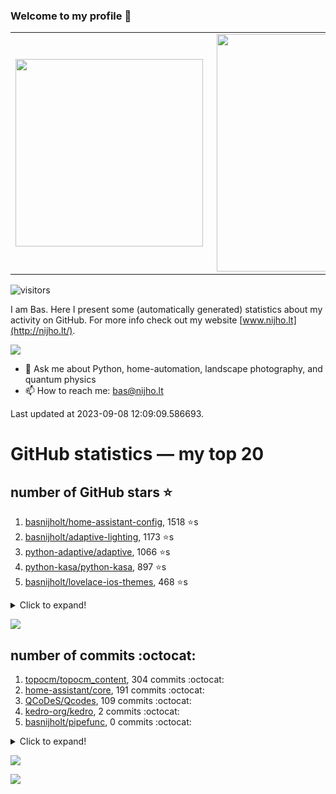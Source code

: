 ### Welcome to my profile 👋

<center>
  <table>
    <tr>
        <td><img width="300px" align="left" src="https://github-readme-stats.vercel.app/api/top-langs/?username=basnijholt&hide=TeX,Jupyter%20Notebook&layout=compact&theme=radical" /></td>
        <td><img align='right' src="https://github-readme-stats.vercel.app/api?username=basnijholt&show_icons=true&theme=radical" width="380"></td>
    </tr>
  </table>
</center>

![visitors](https://visitor-badge.glitch.me/badge?page_id=basnijholt.visitor-badge)

I am Bas. Here I present some (automatically generated) statistics about my activity on GitHub. For more info check out my website [www.nijho.lt](http://nijho.lt/).

![](https://www.nijho.lt/authors/admin/avatar_hu9e60e4b9bc120dfb6a666009f2878da6_182107_250x250_fill_q90_lanczos_center.jpg)

- 💬 Ask me about Python, home-automation, landscape photography, and quantum physics
- 📫 How to reach me: bas@nijho.lt

Last updated at 2023-09-08 12:09:09.586693.

# GitHub statistics — my top 20

## number of GitHub stars ⭐️

1. [basnijholt/home-assistant-config](https://github.com/basnijholt/home-assistant-config/), 1518 ⭐️s
2. [basnijholt/adaptive-lighting](https://github.com/basnijholt/adaptive-lighting/), 1173 ⭐️s
3. [python-adaptive/adaptive](https://github.com/python-adaptive/adaptive/), 1066 ⭐️s
4. [python-kasa/python-kasa](https://github.com/python-kasa/python-kasa/), 897 ⭐️s
5. [basnijholt/lovelace-ios-themes](https://github.com/basnijholt/lovelace-ios-themes/), 468 ⭐️s
<details><summary>Click to expand!</summary>

6. [basnijholt/lovelace-ios-dark-mode-theme](https://github.com/basnijholt/lovelace-ios-dark-mode-theme/), 423 ⭐️s
7. [basnijholt/miflora](https://github.com/basnijholt/miflora/), 359 ⭐️s
8. [basnijholt/rsync-time-machine.py](https://github.com/basnijholt/rsync-time-machine.py/), 340 ⭐️s
9. [topocm/topocm_content](https://github.com/topocm/topocm_content/), 248 ⭐️s
10. [basnijholt/home-assistant-streamdeck-yaml](https://github.com/basnijholt/home-assistant-streamdeck-yaml/), 137 ⭐️s
11. [basnijholt/home-assistant-macbook-touch-bar](https://github.com/basnijholt/home-assistant-macbook-touch-bar/), 92 ⭐️s
12. [basnijholt/markdown-code-runner](https://github.com/basnijholt/markdown-code-runner/), 75 ⭐️s
13. [kwant-project/kwant](https://github.com/kwant-project/kwant/), 75 ⭐️s
14. [basnijholt/home-assistant-streamdeck-yaml-addon](https://github.com/basnijholt/home-assistant-streamdeck-yaml-addon/), 48 ⭐️s
15. [basnijholt/aiokef](https://github.com/basnijholt/aiokef/), 32 ⭐️s
16. [basnijholt/thesis-cover](https://github.com/basnijholt/thesis-cover/), 26 ⭐️s
17. [basnijholt/adaptive-scheduler](https://github.com/basnijholt/adaptive-scheduler/), 21 ⭐️s
18. [basnijholt/instacron](https://github.com/basnijholt/instacron/), 20 ⭐️s
19. [basnijholt/addon-otmonitor](https://github.com/basnijholt/addon-otmonitor/), 15 ⭐️s
20. [kwant-project/kwant-tutorial-2016](https://github.com/kwant-project/kwant-tutorial-2016/), 14 ⭐️s

</details>

![](https://github.com/basnijholt/basnijholt/raw/main/stars_over_time.png)

## number of commits :octocat:

1. [topocm/topocm_content](https://github.com/topocm/topocm_content/), 304 commits :octocat:
2. [home-assistant/core](https://github.com/home-assistant/core/), 191 commits :octocat:
3. [QCoDeS/Qcodes](https://github.com/QCoDeS/Qcodes/), 109 commits :octocat:
4. [kedro-org/kedro](https://github.com/kedro-org/kedro/), 2 commits :octocat:
5. [basnijholt/pipefunc](https://github.com/basnijholt/pipefunc/), 0 commits :octocat:
<details><summary>Click to expand!</summary>

6. [ct-Open-Source/tuya-convert](https://github.com/ct-Open-Source/tuya-convert/), 0 commits :octocat:
7. [conda-forge/fastcache-feedstock](https://github.com/conda-forge/fastcache-feedstock/), 0 commits :octocat:
8. [whiskerz007/proxmox_hassos_install](https://github.com/whiskerz007/proxmox_hassos_install/), 0 commits :octocat:
9. [home-assistant/supervised-installer](https://github.com/home-assistant/supervised-installer/), 0 commits :octocat:
10. [adshao/go-binance](https://github.com/adshao/go-binance/), 0 commits :octocat:
11. [conda-forge/azure-cosmos-feedstock](https://github.com/conda-forge/azure-cosmos-feedstock/), 0 commits :octocat:
12. [executablebooks/MyST-NB](https://github.com/executablebooks/MyST-NB/), 0 commits :octocat:
13. [nipype/pydra-tutorial](https://github.com/nipype/pydra-tutorial/), 0 commits :octocat:
14. [vinta/awesome-python](https://github.com/vinta/awesome-python/), 0 commits :octocat:
15. [mpi4py/mpi4py](https://github.com/mpi4py/mpi4py/), 0 commits :octocat:
16. [Textualize/rich](https://github.com/Textualize/rich/), 0 commits :octocat:
17. [pymc-devs/pymc](https://github.com/pymc-devs/pymc/), 0 commits :octocat:
18. [sseemayer/qstat-pretty](https://github.com/sseemayer/qstat-pretty/), 0 commits :octocat:
19. [home-assistant/frontend](https://github.com/home-assistant/frontend/), 0 commits :octocat:
20. [TribuneX/home_assistant](https://github.com/TribuneX/home_assistant/), 0 commits :octocat:

</details>

![](https://github.com/basnijholt/basnijholt/raw/main/commits_per_hour.png)

![](https://github.com/basnijholt/basnijholt/raw/main/commits_per_weekday.png)

